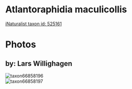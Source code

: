 
Atlantoraphidia maculicollis
============================
  
[iNaturalist taxon id: 525161](https://www.inaturalist.org/taxa/525161)
# Photos

## by: Lars Willighagen
  
![taxon66858196](https://inaturalist-open-data.s3.amazonaws.com/photos/71988247/medium.jpeg)  
![taxon66858197](https://inaturalist-open-data.s3.amazonaws.com/photos/71988269/medium.jpeg)